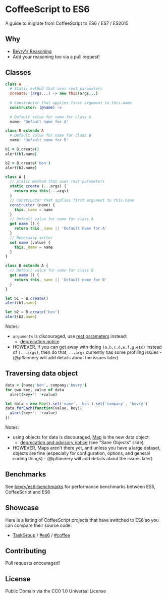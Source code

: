 # CoffeeScript to ES6

A guide to migrate from CoffeeScript to ES6 / ES7 / ES2015

## Why

- [Bevry's Reasoning](https://discuss.bevry.me/t/move-from-coffeescript-to-es6/)
- Add your reasoning too via a pull request!

## Classes

``` coffee
class A
  # Static method that uses rest parameters
  @create: (args...) -> new this(args...)
  
  # Constructor that applies first argument to this.name
  constructor: (@name) ->
  
  # Default value for name for class A
  name: 'Default name for A'

class B extends A
  # Default value for name for class B
  name: 'Default name for B'

b1 = B.create()
alert(b1.name)

b2 = B.create('ben')
alert(b2.name)
```

``` javascript
class A {
  // Static method that uses rest parameters
  static create (...args) {
    return new this(...args)
  }
  // Constructor that applies first argument to this.name
  constructor (name) {
    this._name = name
  }
  // Default value for name for class A
  get name () {
    return this._name || 'Default name for A'
  }
  // Necessary setter
  set name (value) {
    this._name = name
  }
}

class B extends A {
  // Default value for name for class B
  get name () {
    return this._name || 'Default name for B'
  }
}

let b1 = B.create()
alert(b1.name)

let b2 = B.create('ben')
alert(b2.name)
```

Notes:

- `arguments` is discouraged, use [rest parameters](https://babeljs.io/docs/learn-es6/#default-rest-spread) instead:
  - [deprecation notice](https://groups.google.com/forum/embed/?place=forum/strengthen-js#!topic/strengthen-js/2lW_VzHBfKw)
- HOWEVER, if you can get away with doing `(a,b,c,d,e,f,g,etc)` instead of `(...args)`, then do that, `...args` currently has some profiling issues - (@pflannery will add details about the issues later)



## Traversing data object

``` coffee
data = {name:'ben', company:'bevry'}
for own key, value of data
  alert(key+': '+value)
```

``` javascript
let data = new Map().set('name', 'ben').set('company', 'bevry')
data.forEach(function(value, key){
  alert(key+': '+value)
})
```

Notes:

- using objects for data is discouraged, [Map](https://babeljs.io/docs/learn-es6/#map-set-weak-map-weak-set) is the new data object:
  - [deprecation and advisory notice](https://drive.google.com/file/d/0B1v38H64XQBNT1p2XzFGWWhCR1k/view) (see "Sane Objects" slide)
- HOWEVER, Maps aren't there yet, and unless you have a large dataset, objects are fine (especially for configuration, options, and general coding things) - (@pflannery will add details about the issues later)


## Benchmarks

See [bevry/es6-benchmarks](https://github.com/bevry/es6-benchmarks) for performance benchmarks between ES5, CoffeeScript and ES6


## Showcase

Here is a listing of CoffeeScript projects that have switched to ES6 so you can compare their source code:

- [TaskGroup](https://github.com/bevry/taskgroup) / [#es6](https://github.com/bevry/taskgroup/tree/es6) / [#coffee](https://github.com/bevry/taskgroup/tree/coffee)


## Contributing

Pull requests encouraged!

## License

Public Domain via the CC0 1.0 Universal License
